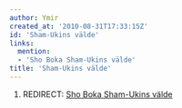 ```yaml
---
author: Ymir
created_at: '2010-08-31T17:33:15Z'
id: 'Sham-Ukins välde'
links:
  mention:
  - 'Sho Boka Sham-Ukins välde'
title: 'Sham-Ukins välde'
---
```


1.  REDIRECT: [Sho Boka Sham-Ukins välde]

  [Sho Boka Sham-Ukins välde]: Sho_Boka_Sham-Ukins_välde